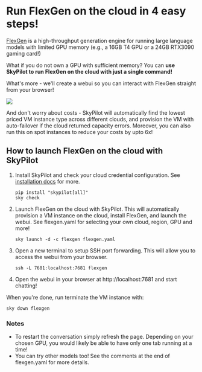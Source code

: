# Run FlexGen on the cloud in 4 easy steps!

[FlexGen](https://github.com/FMInference/FlexGen) is a high-throughput generation engine for running large language models with limited GPU memory (e.g., a 16GB T4 GPU or a 24GB RTX3090 gaming card!)

What if you do not own a GPU with sufficient memory? You can **use SkyPilot to run FlexGen on the cloud with just a single command!**

What's more - we'll create a webui so you can interact with FlexGen straight from your browser!

![](https://i.imgur.com/DpgZXkX.png)

And don't worry about costs - SkyPilot will automatically find the lowest priced VM instance type across different clouds, and provision the VM with auto-failover if the cloud returned capacity errors. Moreover, you can also run this on spot instances to reduce your costs by upto 6x!

## How to launch FlexGen on the cloud with SkyPilot
1. Install SkyPilot and check your cloud credential configuration. See [installation docs](https://skypilot.readthedocs.io/en/latest/getting-started/installation.html) for more.
    ```
    pip install "skypilot[all]"
    sky check
    ```

2. Launch FlexGen on the cloud with SkyPilot. This will automatically provision a VM instance on the cloud, install FlexGen, and launch the webui. See flexgen.yaml for selecting your own cloud, region, GPU and more!
    ```
    sky launch -d -c flexgen flexgen.yaml
    ```

3. Open a new terminal to setup SSH port forwarding. This will allow you to access the webui from your browser.
    ```
    ssh -L 7681:localhost:7681 flexgen
    ```
   
4. Open the webui in your browser at http://localhost:7681 and start chatting!

When you're done, run terminate the VM instance with:
```
sky down flexgen
```

### Notes
* To restart the conversation simply refresh the page. Depending on your chosen GPU, you would likely be able to have only one tab running at a time!
* You can try other models too! See the comments at the end of flexgen.yaml for more details.




